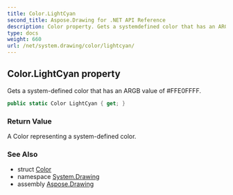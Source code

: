 ```yaml
---
title: Color.LightCyan
second_title: Aspose.Drawing for .NET API Reference
description: Color property. Gets a systemdefined color that has an ARGB value of FFE0FFFF
type: docs
weight: 660
url: /net/system.drawing/color/lightcyan/
---
```

## Color.LightCyan property

Gets a system-defined color that has an ARGB value of #FFE0FFFF.

```csharp
public static Color LightCyan { get; }
```

### Return Value

A Color representing a system-defined color.

### See Also

* struct [Color](../)
* namespace [System.Drawing](../../color/)
* assembly [Aspose.Drawing](../../../)


